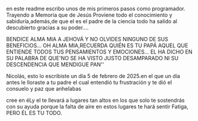 en este readme escribo unos de mis primeros pasos como programador.
Trayendo a Memoria que de Jesús Proviene todo el conocimiento y sabiduría,además,de que el es el padre de la ciencia
todo ha salido al descubierto gracias a su poder.... 

BENDICE ALMA  MIA A JEHOVÁ Y NO OLVIDES NINGUNO DE SUS BENEFICIOS... OH ALMA MIA,RECUERDA QUIÉN ES TU PAPÁ
AQUEL QUE ENTIENDE TODOS TUS PENSAMIENTOS Y EMOCIONES... 
EL HA DICHO EN SU PALABRA DE QUE'NO SE HA VISTO JUSTO DESAMPARADO NI SU DESCENDENCIA QUE MENDIGUE PAN''



Nicolás, esto lo escribiste un día 5 de febrero de 2025.en el que un día antes le lloraste a tu padre
el cual entendió tu frustración y te dió el consuelo y paz que anhelabas

cree en éLy el te llevará a lugares tan altos en los que solo te sostendrás con su ayuda 
porque la falta de aire en estos lugares te hará sentir Fatiga, PERO ÉL ES TU TODO.

